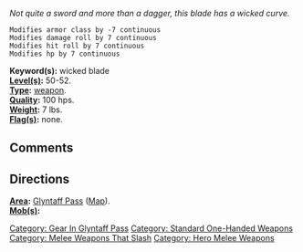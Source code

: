 *Not quite a sword and more than a dagger, this blade has a wicked
curve.*

`Modifies armor class by -7 continuous`  
`Modifies damage roll by 7 continuous`  
`Modifies hit roll by 7 continuous`  
`Modifies hp by 7 continuous`

**Keyword(s):** wicked blade  
**[Level(s)](Object_Level.md "wikilink"):** 50-52.  
**[Type](:Category:_Object_Types.md "wikilink"):**
[weapon](:Category:_Melee_Weapons.md "wikilink").  
**[Quality](Object_Quality.md "wikilink"):** 100 hps.  
**[Weight](Object_Weight.md "wikilink"):** 7 lbs.  
**[Flag(s)](:Category:_Object_Flags.md "wikilink"):** none.  

## Comments

## Directions

**[Area](:Category:_Areas.md "wikilink"):** [ Glyntaff
Pass](:Category:_Glyntaff_Pass.md "wikilink")
([Map](Glyntaff_Pass_Map.md "wikilink")).  
**[Mob(s)](:Category:_Mobs.md "wikilink"):**  

[Category: Gear In Glyntaff
Pass](Category:_Gear_In_Glyntaff_Pass "wikilink") [Category: Standard
One-Handed Weapons](Category:_Standard_One-Handed_Weapons "wikilink")
[Category: Melee Weapons That
Slash](Category:_Melee_Weapons_That_Slash "wikilink") [Category: Hero
Melee Weapons](Category:_Hero_Melee_Weapons "wikilink")
